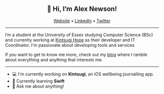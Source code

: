 <h2 align="center">👋 Hi, I’m Alex Newson!</h2>
<p align="center">
    <a href="https://alexnewson.co.uk">Website</a> •
    <a href="https://www.linkedin.com/in/alexnewson1/">LinkedIn</a> •
    <a href="https://twitter.com/alex_nwsn">Twitter</a>
</p>

---

I’m a student at the University of Essex studying Computer Science (BSc) and currently working at [Kintsugi Hope](https://kintsugihope.com/) as their developer and IT Coordinator. I'm passionate about developing tools and services

If you want to get to know me more, check out my [blog](https://alexnewson.co.uk/blog/) where I ramble about everything and anything that interests me.

---

- 💻 I'm currently working on **Kintsugi**, an iOS wellbeing journalling app.
- 🌱 Currently learning **Swift**
- 💬 Ask me about anything!

